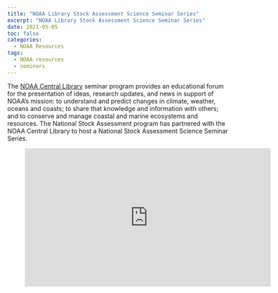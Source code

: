 ```yaml
---
title: "NOAA Library Stock Assessment Science Seminar Series"
excerpt: "NOAA Library Stock Assessment Science Seminar Series"
date: 2021-05-05
toc: false
categories:
  - NOAA Resources
tags:
  - NOAA resources
  - seminars
---
```


The [NOAA Central Library](https://library.noaa.gov/) seminar program provides an educational forum for the presentation of ideas, research updates, and news in support of NOAA’s mission: to understand and predict changes in climate, weather, oceans and coasts; to share that knowledge and information with others; and to conserve and manage coastal and marine ecosystems and resources. The National Stock Assessment program has partnered with the NOAA Central Library to host a National Stock Assessment Science Seminar Series.

<figure class="video_container">
  <iframe width="560" height="315" src="https://www.youtube.com/embed/videoseries?list=PLpb5LINL0Ys9ke3CtJmkQByXu9qb_YkX0" title="National Stock Assessment Seminar Playlist" frameborder="0" allow="accelerometer; autoplay; clipboard-write; encrypted-media; gyroscope; picture-in-picture" allowfullscreen>
  </iframe> 
</figure>
